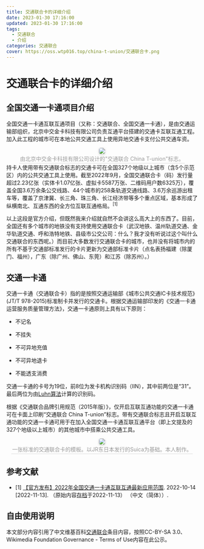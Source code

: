 ```yaml
---
title: 交通联合卡的详细介绍
date: 2023-01-30 17:16:00
updated: 2023-01-30 17:16:00
tags:
  - 交通联合
  - 介绍
categories: 交通联合
cover: https://oss.wtp016.top/china-t-union/交通联合卡.png
---
```


# 交通联合卡的详细介绍
## 全国交通一卡通项目介绍
全国交通一卡通互联互通项目（又称：交通联合、全国交通一卡通），是由交通运输部组织，北京中交金卡科技有限公司负责互通平台搭建的交通卡互联互通工程。加入此工程的城市可在本地公共交通工具上使用异地交通卡支付公共交通车资。
<center>
    <img style="border-radius: 0.3125em;
    box-shadow: 0 2px 4px 0 rgba(34,36,38,.12),0 2px 10px 0 rgba(34,36,38,.08);" 
    src="https://oss.wtp016.top/china-t-union/China_T-union.png">
    <br>
    <div style="color:orange; border-bottom: 1px solid #d9d9d9;
    display: inline-block;
    color: #999;
    padding: 2px;">由北京中交金卡科技有限公司设计的"交通联合 China T-union"标志。</div>
</center>
持卡人使用带有交通联合标志的交通卡可在全国327个地级以上城市（含5个示范区）内的公共交通工具上使用。截至2022年9月，全国交通联合卡（码）发行量超过2.23亿张（实体卡1.07亿张、虚拟卡5587万张、二维码用户数6325万），覆盖全国3.6万余条公交线路、44个城市的258条轨道交通线路、3.6万余巡游出租车等，覆盖了京津冀、长三角、珠三角、长江经济带等多个重点区域，基本形成了纵横南北、互通东西的全方位互联互通格局。<sup>[1]</sup>

以上这段是官方介绍，但既然我来介绍就自然不会讲这么高大上的东西了。目前，全国还有多个城市的地铁没有支持使用交通联合卡（武汉地铁、温州轨道交通、金华轨道交通、呼和浩特地铁、县级市公交公司：什么？我才没有听说过这个叫什么交通联合的东西呢。）而目前大多数发行交通联合卡的城市，也并没有将城市内的所有不基于交通部标准发行的卡片更新为交通部标准卡片（点名表扬福建（除厦门、福州），广东（除广州、佛山、东莞）和江苏（除苏州）。）

## 交通一卡通

交通一卡通（交通联合卡）指的是按照交通运输部《城市公共交通IC卡技术规范》(JT/T 978-2015)标准制卡并发行的交通卡。根据交通运输部印发的《交通一卡通运营服务质量管理方法》，交通一卡通原则上具有以下原则：

- 不记名

- 不挂失

- 不可异地充值

- 不可异地退卡

- 不能透支消费

交通一卡通的卡号为19位，前8位为发卡机构识别码（IIN），其中前两位是“31”。最后两位为由[Luhn算法](https://zh.wikipedia.org/wiki/Luhn算法)计算的识别码。

根据《交通联合品牌引用规范（2015年版）》，仅开启互联互通功能的交通一卡通可在卡面上印刷“交通联合 China T-union”标志。带有交通联合标志且开启互联互通功能的交通一卡通可用于在加入全国交通一卡通互联互通平台（即上文提及的327个地级以上城市）的其他城市中搭乘公共交通工具。

<center>
    <img style="border-radius: 0.3125em;
    box-shadow: 0 2px 4px 0 rgba(34,36,38,.12),0 2px 10px 0 rgba(34,36,38,.08);" 
    src="https://oss.wtp016.top/china-t-union/交通联合卡.png">
    <br>
    <div style="color:orange; border-bottom: 1px solid #d9d9d9;
    display: inline-block;
    color: #999;
    padding: 2px;">一张标准的交通联合卡的模板。以JR东日本发行的Suica为基础。本人制作。</div>
</center>

## 参考文献

- [1] [【官方发布】2022年全国交通一卡通互联互通最新应用范围](https://mp.weixin.qq.com/s/ndSDojKVvrVI3pTIEbj2XA). 2022-10-14 [2022-11-13]. （原始内容[存档](https://web.archive.org/web/20221113053524/https://mp.weixin.qq.com/s/ndSDojKVvrVI3pTIEbj2XA)于2022-11-13） （中文（简体））.

## 自由使用说明

本文部分内容引用了中文维基百科[交通联合](https://zh.wikipedia.org/wiki/交通联合)条目内容，按照CC-BY-SA 3.0、Wikimedia Foundation Governance - Terms of Use内容在此公示。

